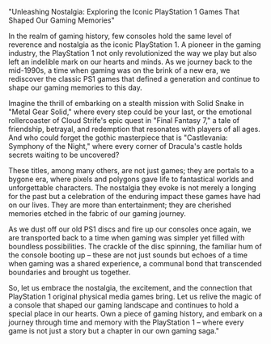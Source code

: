 "Unleashing Nostalgia: Exploring the Iconic PlayStation 1 Games That Shaped Our Gaming Memories"

In the realm of gaming history, few consoles hold the same level of reverence and nostalgia as the iconic PlayStation 1. A pioneer in the gaming industry, the PlayStation 1 not only revolutionized the way we play but also left an indelible mark on our hearts and minds. As we journey back to the mid-1990s, a time when gaming was on the brink of a new era, we rediscover the classic PS1 games that defined a generation and continue to shape our gaming memories to this day.

Imagine the thrill of embarking on a stealth mission with Solid Snake in "Metal Gear Solid," where every step could be your last, or the emotional rollercoaster of Cloud Strife's epic quest in "Final Fantasy 7," a tale of friendship, betrayal, and redemption that resonates with players of all ages. And who could forget the gothic masterpiece that is "Castlevania: Symphony of the Night," where every corner of Dracula's castle holds secrets waiting to be uncovered?

These titles, among many others, are not just games; they are portals to a bygone era, where pixels and polygons gave life to fantastical worlds and unforgettable characters. The nostalgia they evoke is not merely a longing for the past but a celebration of the enduring impact these games have had on our lives. They are more than entertainment; they are cherished memories etched in the fabric of our gaming journey.

As we dust off our old PS1 discs and fire up our consoles once again, we are transported back to a time when gaming was simpler yet filled with boundless possibilities. The crackle of the disc spinning, the familiar hum of the console booting up – these are not just sounds but echoes of a time when gaming was a shared experience, a communal bond that transcended boundaries and brought us together.

So, let us embrace the nostalgia, the excitement, and the connection that PlayStation 1 original physical media games bring. Let us relive the magic of a console that shaped our gaming landscape and continues to hold a special place in our hearts. Own a piece of gaming history, and embark on a journey through time and memory with the PlayStation 1 – where every game is not just a story but a chapter in our own gaming saga."